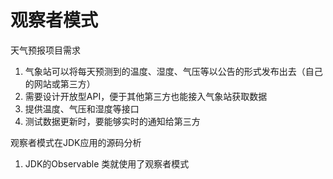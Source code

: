 # 观察者模式

天气预报项目需求

1. 气象站可以将每天预测到的温度、湿度、气压等以公告的形式发布出去（自己的网站或第三方）
2. 需要设计开放型API，便于其他第三方也能接入气象站获取数据
3. 提供温度、气压和湿度等接口
4. 测试数据更新时，要能够实时的通知给第三方







观察者模式在JDK应用的源码分析

1. JDK的Observable 类就使用了观察者模式

